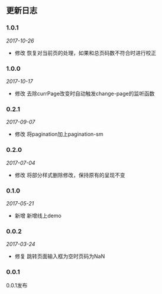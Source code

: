 ## 更新日志

### 1.0.1

*2017-10-26*

- 修改 恢复对当前页的处理，如果和总页码数不符合时进行校正

### 1.0.0

*2017-10-17*

- 修改 去除currPage改变时自动触发change-page的监听函数

### 0.2.1

*2017-09-07*

- 修改 将pagination加上pagination-sm

### 0.2.0

*2017-07-04*

- 修改 将部分样式删除修改，保持原有的呈现不变

### 0.1.0

*2017-05-21*

- 新增 新增线上demo

### 0.0.2

*2017-03-24*

- 修复 跳转页面输入框为空时页码为NaN

### 0.0.1

0.0.1发布